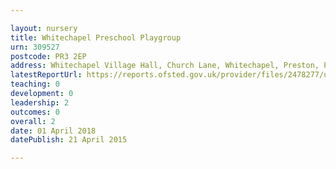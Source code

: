 ```yaml
---

layout: nursery
title: Whitechapel Preschool Playgroup
urn: 309527
postcode: PR3 2EP
address: Whitechapel Village Hall, Church Lane, Whitechapel, Preston, PR3 2EP
latestReportUrl: https://reports.ofsted.gov.uk/provider/files/2478277/urn/309527.pdf
teaching: 0
development: 0
leadership: 2
outcomes: 0
overall: 2
date: 01 April 2018 
datePublish: 21 April 2015

---
```

